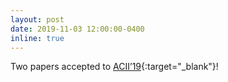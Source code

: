 ```yaml
---
layout: post
date: 2019-11-03 12:00:00-0400
inline: true
---
```


Two papers accepted to [ACII’19](https://wangchongyang.ai/publications/){:target="\_blank"}!